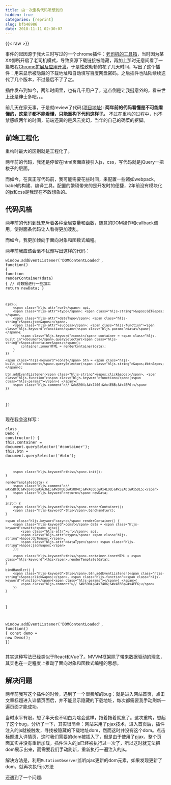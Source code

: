 ```yaml
---
title: 由一次重构代码所想到的
hidden: true
categories: [reprint]
slug: bfb46986
date: 2018-11-11 02:30:07
---
```


{{< raw >}}
<p>&#x4E8B;&#x4EF6;&#x7684;&#x8D77;&#x56E0;&#x6E90;&#x4E8E;&#x6211;&#x5927;&#x4E09;&#x65F6;&#x5199;&#x8FC7;&#x7684;&#x4E00;&#x4E2A;chrome&#x63D2;&#x4EF6;&#xFF1A;<a href="https://chrome.google.com/webstore/detail/%E7%81%B5%E6%A2%A6%E5%BE%A1%E6%89%80/fpiljkfgljdkhlgogfbanafflmibdloc" rel="nofollow noreferrer" target="_blank">&#x8001;&#x53F8;&#x673A;&#x7684;&#x5DE5;&#x5177;&#x7BB1;</a>&#xFF0C;&#x5F53;&#x65F6;&#x56E0;&#x4E3A;&#x67D0;XX&#x5FA1;&#x6240;&#x5F00;&#x542F;&#x4E86;&#x8001;&#x53F8;&#x673A;&#x6A21;&#x5F0F;&#xFF0C;&#x5BFC;&#x81F4;&#x8D44;&#x6E90;&#x4E0B;&#x8F7D;&#x94FE;&#x63A5;&#x88AB;&#x9690;&#x85CF;&#xFF0C;&#x518D;&#x52A0;&#x4E0A;&#x90A3;&#x65F6;&#x65E0;&#x610F;&#x95F4;&#x770B;&#x4E86;&#x4E00;&#x7BC7;&#x6559;&#x7A0B;<a href="http://www.ituring.com.cn/book/1421" rel="nofollow noreferrer" target="_blank">Chrome&#x6269;&#x5C55;&#x53CA;&#x5E94;&#x7528;&#x5F00;&#x53D1;</a>&#xFF0C;&#x4E8E;&#x662F;<del>&#x6027;&#x81F4;&#x52C3;&#x52C3;</del>&#x7684;&#x82B1;&#x4E86;&#x51E0;&#x5929;&#x65F6;&#x95F4;&#xFF0C;&#x5199;&#x51FA;&#x4E86;&#x8FD9;&#x4E2A;&#x63D2;&#x4EF6;&#xFF1A;&#x7528;&#x6765;&#x663E;&#x793A;&#x88AB;&#x9690;&#x85CF;&#x7684;&#x4E0B;&#x8F7D;&#x5730;&#x5740;&#x548C;&#x81EA;&#x52A8;&#x586B;&#x5199;&#x767E;&#x5EA6;&#x7F51;&#x76D8;&#x5BC6;&#x7801;&#x3002;&#x4E4B;&#x540E;&#x63D2;&#x4EF6;&#x4E5F;&#x9646;&#x9646;&#x7EED;&#x7EED;&#x8FED;&#x4EE3;&#x4E86;&#x51E0;&#x4E2A;&#x7248;&#x672C;&#xFF0C;&#x4E0D;&#x8FC7;&#x6700;&#x540E;&#x4E0D;&#x4E86;&#x4E86;&#x4E4B;&#x3002;</p><p>&#x63D2;&#x4EF6;&#x53D1;&#x5E03;&#x5230;&#x5982;&#x4ECA;&#xFF0C;&#x4E24;&#x5E74;&#x65F6;&#x95F4;&#x91CC;&#xFF0C;&#x4E5F;&#x6709;&#x51E0;&#x5343;&#x7528;&#x6237;&#x4E86;&#xFF0C;&#x8FD9;&#x70B9;&#x5012;&#x662F;&#x8BA9;&#x6211;&#x633A;&#x610F;&#x5916;&#x7684;&#xFF0C;&#x770B;&#x6765;&#x4E16;&#x4E0A;&#x8FD8;&#x662F;&#x7EC5;&#x58EB;&#x591A;&#x5427;&#x3002;&#x3002;&#x3002;</p><p>&#x524D;&#x51E0;&#x5929;&#x5728;&#x5BB6;&#x65E0;&#x4E8B;&#xFF0C;&#x4E8E;&#x662F;&#x5C31;review&#x4E86;&#x4EE3;&#x7801;(<a href="https://github.com/deepred5/reimu-extension" rel="nofollow noreferrer" target="_blank">&#x9879;&#x76EE;&#x5730;&#x5740;</a>): <strong>&#x4E24;&#x5E74;&#x524D;&#x7684;&#x4EE3;&#x7801;&#x770B;&#x61C2;&#x662F;&#x4E0D;&#x53EF;&#x80FD;&#x770B;&#x61C2;&#x7684;&#xFF0C;&#x8FD9;&#x8F88;&#x5B50;&#x90FD;&#x4E0D;&#x80FD;&#x770B;&#x61C2;&#xFF0C;&#x53EA;&#x80FD;&#x91CD;&#x6784;&#x4E0B;&#x4EE3;&#x7801;&#x8FD9;&#x6837;&#x5B50;&#x3002;</strong> &#x4E0D;&#x8FC7;&#x5728;&#x91CD;&#x6784;&#x7684;&#x8FC7;&#x7A0B;&#x4E2D;&#xFF0C;&#x4E5F;&#x4E0D;&#x7981;&#x611F;&#x53F9;&#x4E24;&#x5E74;&#x7684;&#x65F6;&#x95F4;&#xFF0C;&#x524D;&#x7AEF;&#x8FD8;&#x771F;&#x7684;&#x662F;&#x98CE;&#x4E91;&#x53D8;&#x5E7B;&#xFF0C;&#x5F53;&#x5E74;&#x7684;&#x81EA;&#x5DF1;&#x7684;&#x786E;&#x83DC;&#x7684;&#x62A0;&#x811A;&#x3002;</p><h2 id="articleHeader0">&#x524D;&#x7AEF;&#x5DE5;&#x7A0B;&#x5316;</h2><p>&#x91CD;&#x6784;&#x65F6;&#x6700;&#x5927;&#x7684;&#x533A;&#x522B;&#x5C31;&#x662F;&#x5DE5;&#x7A0B;&#x5316;&#x4E86;&#x3002;</p><p>&#x4E24;&#x5E74;&#x524D;&#x7684;&#x4EE3;&#x7801;&#xFF0C;&#x6211;&#x8FD8;&#x662F;&#x505C;&#x7559;&#x5728;html&#x9875;&#x9762;&#x76F4;&#x63A5;&#x5F15;&#x5165;js&#xFF0C;css&#xFF0C;&#x5199;&#x4EE3;&#x7801;&#x5C31;&#x662F;jQuery&#x4E00;&#x628A;&#x68AD;&#x5B50;&#x7684;&#x5C42;&#x9762;&#x3002;</p><p>&#x800C;&#x5982;&#x4ECA;&#xFF0C;&#x5728;&#x771F;&#x6B63;&#x5199;&#x4EE3;&#x7801;&#x524D;&#xFF0C;&#x6211;&#x53EF;&#x80FD;&#x9700;&#x8981;&#x82B1;&#x4E9B;&#x65F6;&#x95F4;&#xFF0C;&#x6765;&#x914D;&#x7F6E;&#x4E00;&#x4E9B;&#x8BF8;&#x5982;webpack&#xFF0C;babel&#x7684;&#x6784;&#x5EFA;&#x3001;&#x7F16;&#x8BD1;&#x5DE5;&#x5177;&#x3002;&#x914D;&#x7F6E;&#x7684;&#x7E41;&#x7410;&#x5E26;&#x6765;&#x7684;&#x662F;&#x5F00;&#x53D1;&#x65F6;&#x7684;&#x4FBF;&#x6377;&#xFF0C;2&#x5E74;&#x524D;&#x6CA1;&#x6709;&#x6A21;&#x5757;&#x5316;&#x7684;js&#x548C;css&#x662F;&#x6211;&#x73B0;&#x5728;&#x4E0D;&#x6562;&#x60F3;&#x8C61;&#x7684;&#x3002;</p><h2 id="articleHeader1">&#x4EE3;&#x7801;&#x98CE;&#x683C;</h2><p>&#x4E24;&#x5E74;&#x524D;&#x7684;&#x4EE3;&#x7801;&#x5230;&#x5904;&#x5145;&#x65A5;&#x7740;&#x5404;&#x79CD;&#x5168;&#x5C40;&#x53D8;&#x91CF;&#x548C;&#x51FD;&#x6570;&#xFF0C;&#x968F;&#x610F;&#x7684;DOM&#x64CD;&#x4F5C;&#x548C;callback&#x8C03;&#x7528;&#xFF0C;&#x4F7F;&#x5F97;&#x9762;&#x6761;&#x4EE3;&#x7801;&#x8BA9;&#x4EBA;&#x770B;&#x5F97;&#x66F4;&#x52A0;&#x51CC;&#x4E71;&#x3002;</p><p>&#x800C;&#x5982;&#x4ECA;&#xFF0C;&#x6211;&#x66F4;&#x52A0;&#x503E;&#x5411;&#x4E8E;&#x9762;&#x5411;&#x5BF9;&#x8C61;&#x548C;&#x51FD;&#x6570;&#x5F0F;&#x7F16;&#x7A0B;&#x3002;</p><p>&#x4E24;&#x5E74;&#x524D;&#x6211;&#x5E94;&#x8BE5;&#x4F1A;&#x6BEB;&#x4E0D;&#x72B9;&#x8C6B;&#x5199;&#x51FA;&#x8FD9;&#x6837;&#x7684;&#x4EE3;&#x7801;&#xFF1A;</p><div class="widget-codetool" style="display:none"><div class="widget-codetool--inner"><span class="selectCode code-tool" data-toggle="tooltip" data-placement="top" title="" data-original-title="&#x5168;&#x9009;"></span> <span type="button" class="copyCode code-tool" data-toggle="tooltip" data-placement="top" data-clipboard-text="window.addEventListener(&apos;DOMContentLoaded&apos;, function() {
    function renderContainer(data) {
        // &#x5BF9;&#x6570;&#x636E;&#x8FDB;&#x884C;&#x4E00;&#x4E9B;&#x52A0;&#x5DE5;
        return newData;
    }

    ajax({
        url: api,
        type: &apos;GET&apos;,
        dataType: &apos;json&apos;,
        success: function(data) {
            const container = document.querySelector(&apos;#container&apos;);
            container.innerHTML = renderContainer(data);
        }
    })

    const btn = document.querySelector(&apos;#btn&apos;);

    btn.addEventListener(&apos;click&apos;, function() {
        // &#x5904;&#x7406;&#x4E8B;&#x4EF6;
    })
})" title="" data-original-title="&#x590D;&#x5236;"></span> <span type="button" class="saveToNote code-tool" data-toggle="tooltip" data-placement="top" title="" data-original-title="&#x653E;&#x8FDB;&#x7B14;&#x8BB0;"></span></div></div><pre class="javascript hljs"><code class="javascript"><span class="hljs-built_in">window</span>.addEventListener(<span class="hljs-string">&apos;DOMContentLoaded&apos;</span>, <span class="hljs-function"><span class="hljs-keyword">function</span>(<span class="hljs-params"></span>) </span>{
    <span class="hljs-function"><span class="hljs-keyword">function</span> <span class="hljs-title">renderContainer</span>(<span class="hljs-params">data</span>) </span>{
        <span class="hljs-comment">// &#x5BF9;&#x6570;&#x636E;&#x8FDB;&#x884C;&#x4E00;&#x4E9B;&#x52A0;&#x5DE5;</span>
        <span class="hljs-keyword">return</span> newData;
    }

    ajax({
        <span class="hljs-attr">url</span>: api,
        <span class="hljs-attr">type</span>: <span class="hljs-string">&apos;GET&apos;</span>,
        <span class="hljs-attr">dataType</span>: <span class="hljs-string">&apos;json&apos;</span>,
        <span class="hljs-attr">success</span>: <span class="hljs-function"><span class="hljs-keyword">function</span>(<span class="hljs-params">data</span>) </span>{
            <span class="hljs-keyword">const</span> container = <span class="hljs-built_in">document</span>.querySelector(<span class="hljs-string">&apos;#container&apos;</span>);
            container.innerHTML = renderContainer(data);
        }
    })

    <span class="hljs-keyword">const</span> btn = <span class="hljs-built_in">document</span>.querySelector(<span class="hljs-string">&apos;#btn&apos;</span>);

    btn.addEventListener(<span class="hljs-string">&apos;click&apos;</span>, <span class="hljs-function"><span class="hljs-keyword">function</span>(<span class="hljs-params"></span>) </span>{
        <span class="hljs-comment">// &#x5904;&#x7406;&#x4E8B;&#x4EF6;</span>
    })
})</code></pre><p>&#x73B0;&#x5728;&#x6211;&#x4F1A;&#x8FD9;&#x6837;&#x5199;&#xFF1A;</p><div class="widget-codetool" style="display:none"><div class="widget-codetool--inner"><span class="selectCode code-tool" data-toggle="tooltip" data-placement="top" title="" data-original-title="&#x5168;&#x9009;"></span> <span type="button" class="copyCode code-tool" data-toggle="tooltip" data-placement="top" data-clipboard-text="class Demo {
    constructor() {
        this.container = document.querySelector(&apos;#container&apos;);
        this.btn = document.querySelector(&apos;#btn&apos;);

        this.init();
    }

    renderTemplate(data) {
        // &#x5BF9;&#x6570;&#x636E;&#x8FDB;&#x884C;&#x4E00;&#x4E9B;&#x52A0;&#x5DE5;
        return newData;
    }

    init() {
        this.renderContainer();
        this.bindHandler();
    }

    async renderContainer() {
        const data = await ajax({
            url: api,
            type: &apos;GET&apos;,
            dataType: &apos;json&apos;
        });

        this.container.innerHTML = this.renderTemplate(data);
    }

    bindHandler() {
        this.btn.addEventListener(&apos;click&apos;, function() {
            // &#x5904;&#x7406;&#x4E8B;&#x4EF6;
        })
    }

}

window.addEventListener(&apos;DOMContentLoaded&apos;, function() {
    const demo = new Demo();
})" title="" data-original-title="&#x590D;&#x5236;"></span> <span type="button" class="saveToNote code-tool" data-toggle="tooltip" data-placement="top" title="" data-original-title="&#x653E;&#x8FDB;&#x7B14;&#x8BB0;"></span></div></div><pre class="javascript hljs"><code class="javascript"><span class="hljs-class"><span class="hljs-keyword">class</span> <span class="hljs-title">Demo</span> </span>{
    <span class="hljs-keyword">constructor</span>() {
        <span class="hljs-keyword">this</span>.container = <span class="hljs-built_in">document</span>.querySelector(<span class="hljs-string">&apos;#container&apos;</span>);
        <span class="hljs-keyword">this</span>.btn = <span class="hljs-built_in">document</span>.querySelector(<span class="hljs-string">&apos;#btn&apos;</span>);

        <span class="hljs-keyword">this</span>.init();
    }

    renderTemplate(data) {
        <span class="hljs-comment">// &#x5BF9;&#x6570;&#x636E;&#x8FDB;&#x884C;&#x4E00;&#x4E9B;&#x52A0;&#x5DE5;</span>
        <span class="hljs-keyword">return</span> newData;
    }

    init() {
        <span class="hljs-keyword">this</span>.renderContainer();
        <span class="hljs-keyword">this</span>.bindHandler();
    }

    <span class="hljs-keyword">async</span> renderContainer() {
        <span class="hljs-keyword">const</span> data = <span class="hljs-keyword">await</span> ajax({
            <span class="hljs-attr">url</span>: api,
            <span class="hljs-attr">type</span>: <span class="hljs-string">&apos;GET&apos;</span>,
            <span class="hljs-attr">dataType</span>: <span class="hljs-string">&apos;json&apos;</span>
        });

        <span class="hljs-keyword">this</span>.container.innerHTML = <span class="hljs-keyword">this</span>.renderTemplate(data);
    }

    bindHandler() {
        <span class="hljs-keyword">this</span>.btn.addEventListener(<span class="hljs-string">&apos;click&apos;</span>, <span class="hljs-function"><span class="hljs-keyword">function</span>(<span class="hljs-params"></span>) </span>{
            <span class="hljs-comment">// &#x5904;&#x7406;&#x4E8B;&#x4EF6;</span>
        })
    }

}

<span class="hljs-built_in">window</span>.addEventListener(<span class="hljs-string">&apos;DOMContentLoaded&apos;</span>, <span class="hljs-function"><span class="hljs-keyword">function</span>(<span class="hljs-params"></span>) </span>{
    <span class="hljs-keyword">const</span> demo = <span class="hljs-keyword">new</span> Demo();
})</code></pre><p>&#x5176;&#x5B9E;&#x8FD9;&#x79CD;&#x5199;&#x6CD5;&#x5DF2;&#x7ECF;&#x7C7B;&#x4F3C;&#x4E8E;React&#x548C;Vue&#x4E86;&#x3002;MVVM&#x6846;&#x67B6;&#x9664;&#x4E86;&#x5E26;&#x6765;&#x6570;&#x636E;&#x9A71;&#x52A8;&#x7684;&#x7406;&#x5FF5;&#xFF0C;&#x5176;&#x5B9E;&#x4E5F;&#x5728;&#x4E00;&#x5B9A;&#x7A0B;&#x5EA6;&#x4E0A;&#x63A8;&#x52A8;&#x4E86;&#x9762;&#x5411;&#x5BF9;&#x8C61;&#x548C;&#x51FD;&#x6570;&#x5F0F;&#x7F16;&#x7A0B;&#x7684;&#x601D;&#x60F3;&#x3002;</p><h2 id="articleHeader2">&#x89E3;&#x51B3;&#x95EE;&#x9898;</h2><p>&#x4E24;&#x5E74;&#x524D;&#x6211;&#x5199;&#x8FD9;&#x4E2A;&#x63D2;&#x4EF6;&#x7684;&#x65F6;&#x5019;&#xFF0C;&#x9047;&#x5230;&#x4E86;&#x4E00;&#x4E2A;&#x5F88;&#x8D39;&#x89E3;&#x7684;bug&#xFF1A;&#x5C31;&#x662F;&#x8FDB;&#x5165;&#x7F51;&#x7AD9;&#x9996;&#x9875;&#xFF0C;&#x70B9;&#x51FB;&#x6587;&#x7AE0;&#x6807;&#x9898;&#x8FDB;&#x5165;&#x8BE6;&#x60C5;&#x9875;&#x9762;&#x540E;&#xFF0C;&#x5E76;&#x4E0D;&#x80FD;&#x663E;&#x793A;&#x9690;&#x85CF;&#x7684;&#x4E0B;&#x8F7D;&#x5730;&#x5740;&#xFF0C;&#x6BCF;&#x6B21;&#x90FD;&#x9700;&#x8981;&#x6211;&#x624B;&#x52A8;&#x5237;&#x65B0;&#x4E00;&#x904D;&#x9875;&#x9762;&#x624D;&#x80FD;&#x6210;&#x529F;&#x3002;</p><p>&#x5F53;&#x65F6;&#x6C34;&#x5E73;&#x6709;&#x9650;&#xFF0C;&#x60F3;&#x4E86;&#x534A;&#x5929;&#x4E5F;&#x4E0D;&#x660E;&#x767D;&#x4E3A;&#x5565;&#x4F1A;&#x8FD9;&#x6837;&#xFF0C;&#x62D6;&#x7740;&#x62D6;&#x7740;&#x5C31;&#x5FD8;&#x4E86;&#x3002;&#x8FD9;&#x6B21;&#x91CD;&#x6784;&#xFF0C;&#x60F3;&#x8D77;&#x4E86;&#x8FD9;&#x4E2A;bug&#xFF0C;&#x5206;&#x6790;&#x4E86;&#x4E00;&#x4E0B;&#xFF0C;&#x5176;&#x5B9E;&#x5F88;&#x7B80;&#x5355;&#xFF1A;&#x7F51;&#x7AD9;&#x91C7;&#x7528;&#x4E86;pjax&#x6280;&#x672F;&#xFF0C;&#x8FDB;&#x5165;&#x9996;&#x9875;&#x540E;&#xFF0C;&#x63D2;&#x4EF6;&#x6CE8;&#x5165;&#x7684;js&#x5C31;&#x88AB;&#x89E6;&#x53D1;&#xFF0C;&#x5BFB;&#x627E;&#x88AB;&#x9690;&#x85CF;&#x7684;&#x4E0B;&#x8F7D;&#x5730;&#x5740;dom&#xFF0C;&#x7136;&#x800C;&#x8FD9;&#x65F6;&#x5E76;&#x6CA1;&#x6709;&#x8FD9;&#x4E2A;dom&#x3002;&#x70B9;&#x51FB;&#x6807;&#x9898;&#x8FDB;&#x5165;&#x8BE6;&#x60C5;&#x9875;&#xFF0C;&#x8FD9;&#x65F6;&#x6211;&#x4EEC;&#x9700;&#x8981;&#x7684;dom&#x88AB;&#x63D2;&#x5165;&#x4E86;&#xFF0C;&#x4F46;&#x662F;&#x7531;&#x4E8E;&#x4F7F;&#x7528;&#x4E86;pjax&#xFF0C;&#x6574;&#x4E2A;&#x9875;&#x9762;&#x5176;&#x5B9E;&#x5E76;&#x6CA1;&#x6709;&#x91CD;&#x65B0;&#x52A0;&#x8F7D;&#xFF0C;&#x63D2;&#x4EF6;&#x6CE8;&#x5165;&#x7684;js&#x5DF2;&#x7ECF;&#x88AB;&#x6267;&#x884C;&#x8FC7;&#x4E00;&#x6B21;&#x4E86;&#xFF0C;&#x6240;&#x4EE5;&#x8FD9;&#x65F6;&#x5C31;&#x65E0;&#x6CD5;&#x628A;dom&#x5C55;&#x793A;&#x51FA;&#x6765;&#xFF0C;&#x800C;&#x9700;&#x8981;&#x6211;&#x4EEC;&#x624B;&#x52A8;&#x5237;&#x65B0;&#xFF0C;&#x91CD;&#x65B0;&#x6267;&#x884C;&#x4E00;&#x904D;&#x6CE8;&#x5165;&#x7684;js&#x3002;</p><p>&#x89E3;&#x51B3;&#x65B9;&#x6CD5;&#x662F;&#xFF0C;&#x5229;&#x7528;<code>MutationObserver</code>&#x76D1;&#x542C;pjax&#x66F4;&#x65B0;&#x7684;dom&#x5143;&#x7D20;&#xFF0C;&#x5982;&#x679C;&#x53D1;&#x73B0;&#x66F4;&#x65B0;&#x4E86;dom&#xFF0C;&#x5C31;&#x518D;&#x6B21;&#x6267;&#x884C;js&#x65B9;&#x6CD5;</p><p>&#x8FD8;&#x9047;&#x5230;&#x4E86;&#x4E00;&#x4E2A;&#x95EE;&#x9898;:</p><div class="widget-codetool" style="display:none"><div class="widget-codetool--inner"><span class="selectCode code-tool" data-toggle="tooltip" data-placement="top" title="" data-original-title="&#x5168;&#x9009;"></span> <span type="button" class="copyCode code-tool" data-toggle="tooltip" data-placement="top" data-clipboard-text="`&#x3010;&#x78C1;&#x529B;&#x94FE;&#x63A5;&#x3011;
magnet:?xt=urn:btih:404d1cf190660dfd301e289411cfc3185fcb2c92

&#x3010;&#x767E;&#x5EA6;&#x4E91;&#x3011;
&#x4F20;&#x9001;&#x95E8; &#x63D0;&#x53D6;&#x7801;&#xFF1A;lmys
`" title="" data-original-title="&#x590D;&#x5236;"></span> <span type="button" class="saveToNote code-tool" data-toggle="tooltip" data-placement="top" title="" data-original-title="&#x653E;&#x8FDB;&#x7B14;&#x8BB0;"></span></div></div><pre class="hljs groovy"><code class="javascrpt">`&#x3010;&#x78C1;&#x529B;&#x94FE;&#x63A5;&#x3011;
<span class="hljs-string">magnet:</span>?xt=urn:<span class="hljs-string">btih:</span><span class="hljs-number">404</span>d1cf190660dfd301e289411cfc3185fcb2c92

&#x3010;&#x767E;&#x5EA6;&#x4E91;&#x3011;
&#x4F20;&#x9001;&#x95E8; &#x63D0;&#x53D6;&#x7801;&#xFF1A;lmys
`</code></pre><p>&#x5982;&#x4F55;&#x5728;&#x628A;lmys&#x63D0;&#x53D6;&#x51FA;&#x6765;&#xFF1F;</p><p>&#x5F53;&#x65F6;&#x5F88;&#x62D9;&#x52A3;&#x7684;&#x4F7F;&#x7528;&#x4E86;&#x5B57;&#x7B26;&#x4E32;&#x622A;&#x53D6;&#xFF1A;</p><div class="widget-codetool" style="display:none"><div class="widget-codetool--inner"><span class="selectCode code-tool" data-toggle="tooltip" data-placement="top" title="" data-original-title="&#x5168;&#x9009;"></span> <span type="button" class="copyCode code-tool" data-toggle="tooltip" data-placement="top" data-clipboard-text="function getPwd(str) {
    var index1 = str.indexOf(&apos;&#x63D0;&#x53D6;&#x7801;&apos;);
    var index2 = str.indexOf(&apos;\n&apos;, index1);
    if (index1 !== -1 &amp;&amp; index2 !== -1) {
        return str.slice(index1 + 4, index2).trim();
    }
    return &apos;&apos;;
}" title="" data-original-title="&#x590D;&#x5236;"></span> <span type="button" class="saveToNote code-tool" data-toggle="tooltip" data-placement="top" title="" data-original-title="&#x653E;&#x8FDB;&#x7B14;&#x8BB0;"></span></div></div><pre class="javascript hljs"><code class="javascript"><span class="hljs-function"><span class="hljs-keyword">function</span> <span class="hljs-title">getPwd</span>(<span class="hljs-params">str</span>) </span>{
    <span class="hljs-keyword">var</span> index1 = str.indexOf(<span class="hljs-string">&apos;&#x63D0;&#x53D6;&#x7801;&apos;</span>);
    <span class="hljs-keyword">var</span> index2 = str.indexOf(<span class="hljs-string">&apos;\n&apos;</span>, index1);
    <span class="hljs-keyword">if</span> (index1 !== <span class="hljs-number">-1</span> &amp;&amp; index2 !== <span class="hljs-number">-1</span>) {
        <span class="hljs-keyword">return</span> str.slice(index1 + <span class="hljs-number">4</span>, index2).trim();
    }
    <span class="hljs-keyword">return</span> <span class="hljs-string">&apos;&apos;</span>;
}</code></pre><p>&#x73B0;&#x5728;&#x770B;&#x6765;&#xFF0C;&#x4E00;&#x884C;&#x6B63;&#x5219;&#x5C31;&#x641E;&#x5B9A;&#x7684;&#x4E8B;&#x60C5;&#xFF1A;</p><div class="widget-codetool" style="display:none"><div class="widget-codetool--inner"><span class="selectCode code-tool" data-toggle="tooltip" data-placement="top" title="" data-original-title="&#x5168;&#x9009;"></span> <span type="button" class="copyCode code-tool" data-toggle="tooltip" data-placement="top" data-clipboard-text="const regPassword = /&#x63D0;&#x53D6;&#x7801;.*([a-zA-Z0-9]{4})/;" title="" data-original-title="&#x590D;&#x5236;"></span> <span type="button" class="saveToNote code-tool" data-toggle="tooltip" data-placement="top" title="" data-original-title="&#x653E;&#x8FDB;&#x7B14;&#x8BB0;"></span></div></div><pre class="javascript hljs"><code class="javascript" style="word-break:break-word;white-space:initial"><span class="hljs-keyword">const</span> regPassword = <span class="hljs-regexp">/&#x63D0;&#x53D6;&#x7801;.*([a-zA-Z0-9]{4})/</span>;</code></pre><h2 id="articleHeader3">&#x603B;&#x7ED3;</h2><p>&#x5E9F;&#x8BDD;&#x4E86;&#x90A3;&#x4E48;&#x591A;&#xFF0C;&#x5176;&#x5B9E;&#x5C31;&#x662F;&#x60F3;&#x8BF4;&#xFF0C;&#x6BCF;&#x4E2A;&#x4EBA;&#x5728;&#x6BCF;&#x4E2A;&#x9636;&#x6BB5;&#x90FD;&#x4F1A;&#x53D7;&#x9650;&#x4E8E;&#x5F53;&#x65F6;&#x7684;&#x6280;&#x672F;&#x6C34;&#x5E73;&#x548C;&#x773C;&#x754C;&#x683C;&#x5C40;&#xFF0C;&#x800C;&#x5199;&#x51FA;&#x5728;&#x5F53;&#x65F6;&#x81EA;&#x8BA4;&#x4E3A;&#x662F;&#x6700;&#x597D;&#x7684;&#x4EE3;&#x7801;&#x3002;</p><p>&#x5982;&#x679C;&#x4F60;&#x6700;&#x8FD1;&#x89C9;&#x5F97;&#x81EA;&#x5DF1;&#x6C34;&#x5E73;&#x4E00;&#x76F4;&#x4E0A;&#x4E0D;&#x53BB;&#xFF0C;&#x6280;&#x672F;&#x9047;&#x5230;&#x4E86;&#x74F6;&#x9888;&#xFF0C;&#x8FD9;&#x65F6;&#x4E0D;&#x59A8;---</p><p>&#x62D4;&#x6389;&#x7F51;&#x7EBF;&#xFF0C;&#x5173;&#x4E0A;&#x7535;&#x8111;&#xFF0C;&#x8BFB;&#x51E0;&#x9875;&#x300A;Angular&#x4ECE;&#x5165;&#x95E8;&#x5230;&#x653E;&#x5F03;&#x300B;&#xFF0C;&#x51FA;&#x95E8;&#x53BB;&#x6F2B;&#x5C55;&#x8D70;&#x8D70;&#xFF0C;&#x8981;&#x4E48;&#x53BB;&#x5973;&#x88C5;&#xFF0C;&#x5929;&#x9ED1;&#x4E86;&#x7EA6;&#x51E0;&#x4E2A;&#x597D;&#x4E45;&#x4E0D;&#x89C1;&#x7684;&#x80A5;&#x5B85;&#x627E;&#x4E2A;&#x5730;&#x65B9;&#x559D;&#x70B9;&#x5FEB;&#x4E50;&#x6C34;&#x3001;&#x804A;&#x804A;&#x7EB8;&#x7247;&#x8001;&#x5A46;&#xFF0C;&#x968F;&#x4FBF;&#x505A;&#x4E9B;&#x4EC0;&#x4E48;&#x3002;&#x4E00;&#x5929;&#x4E0B;&#x6765;&#xFF0C;&#x4F60;&#x5C31;&#x4F1A;&#x53D1;&#x73B0;&#xFF0C;&#x8FD8;&#x662F;jQuery&#x5199;&#x7684;&#x723D;&#xFF01;</p>
{{< /raw >}}

# 版权声明
本文资源来源互联网，仅供学习研究使用，版权归该资源的合法拥有者所有，

本文仅用于学习、研究和交流目的。转载请注明出处、完整链接以及原作者。 

原作者若认为本站侵犯了您的版权，请联系我们，我们会立即删除！

## 原文标题
由一次重构代码所想到的

## 原文链接
[https://segmentfault.com/a/1190000016326029](https://segmentfault.com/a/1190000016326029)

